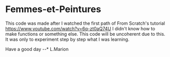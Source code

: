 # Femmes-et-Peintures

This code was made after I watched the first path of From Scratch's tutorial https://www.youtube.com/watch?v=6q-zt0aQ74U 
I didn't know how to make functions or something else. This code will be uncoherent due to this. It was only to experiment step by step what I was learning.

Have a good day --* 
L.Marion
